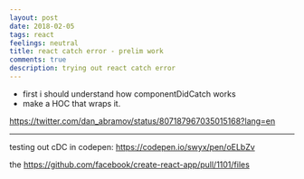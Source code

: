 ```yaml
---
layout: post
date: 2018-02-05
tags: react
feelings: neutral
title: react catch error - prelim work
comments: true
description: trying out react catch error
---
```



- first i should understand how componentDidCatch works
- make a HOC that wraps it.

<https://twitter.com/dan_abramov/status/807187967035015168?lang=en>

---

testing out cDC in codepen: <https://codepen.io/swyx/pen/oELbZv>

the <https://github.com/facebook/create-react-app/pull/1101/files>
